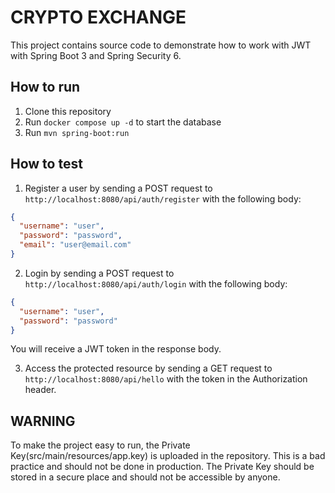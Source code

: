 # CRYPTO EXCHANGE

This project contains source code to demonstrate how to work with JWT with Spring Boot 3 and Spring Security 6.

## How to run

1. Clone this repository
2. Run `docker compose up -d` to start the database
3. Run `mvn spring-boot:run`

## How to test

1. Register a user by sending a POST request to `http://localhost:8080/api/auth/register` with the following body:

```json
{
  "username": "user",
  "password": "password",
  "email": "user@email.com"
}
```

2. Login by sending a POST request to `http://localhost:8080/api/auth/login` with the following body:

```json
{
  "username": "user",
  "password": "password"
}
```
You will receive a JWT token in the response body.

3. Access the protected resource by sending a GET request to `http://localhost:8080/api/hello` with the token in the Authorization header.

## WARNING

To make the project easy to run, the Private Key(src/main/resources/app.key) is uploaded in the repository. This is a bad practice and should not be done in production. The Private Key should be stored in a secure place and should not be accessible by anyone.
